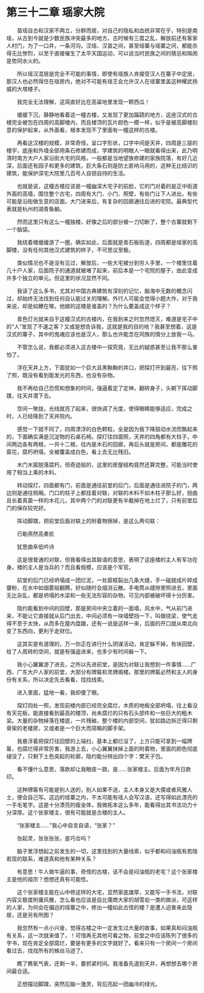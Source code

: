# 第三十二章 瑶家大院


　　苗瑶自古和汉家不两立，分群而居，对自己的隐私和血统非常在乎，特别是南瑶，从古到今就是少数民族冲突最多的地方。古时候有三苗之乱，解放前还有客家人村门，为了一口井，一条河沟，汉瑶、汉苗之间，甚至瑶寨与瑶寨之间，都能杀得无比惨烈，以至于直接催生了太平天国运动，可以说当时民族之间的猜忌和隔阂是势同水火的。

　　所以瑶汉混居是完全不可能的事情，即使有瑶族人肯接受汉人在寨子中定居，那汉人也必然得住在瑶房内，绝对不可能有瑶王会允许汉人在瑶寨里盖这种耀武扬威的大塔楼子。

　　我完全无法理解，这简直好比在高粱地里发现一颗西瓜！

　　缓缓下沉，静静地看着这一幢古楼，又发现了更加蹊跷的地方，这座汉式的古楼完全被包在四周的高脚楼内，而且楼顶的瓦片颜色一模一样，似乎是被高脚楼刻意的保护起来，从外面看，根本发现不了里面有一幢这样的古楼。

　　再看这汉楼的规模，非常奇怪，呈口字形状，口字中间是天井，四周是三层的楼宇，底座和外墙全部用条石修建而成，学建筑的明眼人一眼就看得出来，此乃明清时南方大户人家沿街大宅的风格，一般都是当地望族修建的家族院落，有好几近深，后面还有园子和更多的建筑，巨大条石则是防土匪响马用的，这种无比结识的建筑，能保护深宅大院里几百号人自锁自持的生活。

　　也就是说，这幢古楼应该是一幢幽深大宅子的前脸，它的门对着的是正中街道外面的高墙，围住整个古宅，四周有大门、小门、照壁，有些门让下人进出，有些可能是沿街做生意的店面。大门进来后，有复杂的回廊通往后进的宅院。最典型代表就是杭州的湖青鱼躺。   

　　然而这里只有这么一幢独楼，好像之后的部分被一刀切断了，整个古寨就剩下一个脑袋。

　　我绕着楼缓缓游了一圈，确实如此，后面就是青石板街道，四周都是瑶家的高脚楼，没有任何其他汉式建筑的样子，不可思议至极。

　　类似情况也不是没有见过，解放后，一些大宅被分到穷人手里，一个楼里住着几十户人家，后面院子的通道就被堵了起来，前后本是一个宅院的屋子，由此变成许多个独立的单元。但这里的状况显然不同。

　　我读了这么多书，尤其对中国古典建筑有深刻的记忆，脑海中无数的概念闪过，却始终无法找到任何自认能过关的理解。外行人可能会觉得小题大作，对于我来说，却是如鲠在喉，他娘的这楼是谁盖的？为什么要盖成这个样子？

　　青色灯光就来自于这幢汉式的古楼内，在我到来之时忽然熄灭，难道是宅子中的“人”发现了不速之客？又或是想告诉我，这就是我的目的地？我甚至想着，这是汉式的寨子，其中的鬼魂应该也是汉人，那么也许能念在同族的情分上放我一马。

　　不管怎么说，我都必须进入这古楼中一探究竟，无比的疑惑甚至让我不那么害怕了。

　　浮在天井上方，下面犹如一个巨大且黑黝黝的井口，把探灯开到最亮，往下照了照，既没有看到能发光的东西，也没有杂物。

　　我不再给自己恐慌和想象的时间，强逼着定了定神，翻转身子，头朝下挥动脚蹼，往天井潜下去。

　　空间一聚拢，光线就亮了起来，很快调了光度，使得眼睛能够适应，完成之时，人已经降到了天井院内。

　　感觉一下就不同了，四周漂浮的白色颗粒，全是因为我下降鼓动水流而飘起来的，下面确实满是沉淀物的石桌石椅。探灯往四面照，天井的四角都有大柱子，中间两边各有两根，一共十二根，往内是木石的回廊，再后头就是房间，都是雕花的窗花，腐朽坍塌，全被覆盖成白色，看上去无比残旧。

　　木门木窗脱落腐朽，但奇迹般的，这里的房屋结构竟然还算完整，可能当时使用了相当上乘的木料。

　　转动探灯，四面都有门，前面是通往前堂的后门，后面是通往进院子的门，两边则是通往侧厢。门口的柱子上都挂着对联，对联的木料不如木柱子那么好，扭曲且长着真菌一样的木花儿，其中两个门的对联更有半截掉在地上烂了，只有前堂后门的保存较完好。   

　　挥动脚蹼，把前堂后面对联上的附着物擦掉，是这么两句联：

　　已勒燕然高奏凯

　　犹思曲阜低吟诗

　　这是很普通的对联，但我看得出其联语的意思，表明了这座楼的主人有军功在身。楼的主人是当兵的？而且看规模，应该是个军官。

　　前堂的后门已经坍塌成一团烂泥，一处窗框裂出几条大缝，手一碰就成片碎成齏粉，在水中如烟雾般翻腾，好似随时会烟消云散。手电筒从缝隙里照进去，里面无比杂乱，都是坍塌的木梁和一些无法形容的杂物，可见内部被破坏得十分厉害。

　　隐约能看到中间的回壁，那是房间中央立着的一面墙，风水中，气从前门进来，不能让它直接就从后门出去，中间必须有一块墙壁挡一下，叫做绕梁，使气走得不至于太快，从而多在屋内盘踞，还有一说是这样一来，后面的开口就从南北向变了东西向，更利于走财位。

　　这其实是有道理的，万一你正在进行什么阴谋活动，肯定躲不掉，有块回壁，给了人周转的空间，就是有强盗进来，也多少有时间躲一下。

　　我小心翼翼游了进去，之所以先进前堂，是因为对联让我想到一件事情……广西、广东大户人家的前堂，大部分有牌匾和灵牌阁楼。那里的牌匾必然和主人的身份有关系，所以决定先去看看，找找线索。

　　进入里面，猛地一看，我却傻了眼。

　　探灯四处一照，发现前楼内部已经完全腐烂，木质的地板全部坍塌，往上看没有天花板，能直接看到最高的楼顶，尚未腐烂的只有石头部件和一些巨大的粗木梁。大量的杂物掉落在楼底，一片残破。整个楼的内部空间，犹如路边拆迁得只剩骨架的老楼房，又或者是一个巨大而简略的脚手架。

　　我悬浮着把探灯往回壁的上端扫，基本上都烂没了，上方只能可拿到一幅牌匾，也腐烂得非常厉害，我游上去，小心翼翼抹掉上面的附着物，里面的颜色彻底褪没了，只剩下土色突起的轮廓，隐约能分辨出四个字：樊天子包。

　　看不懂什么意思，落款却让我眼皮一跳，是……张家楼主。后面为年月日款印。

　　这种牌匾有可能是别人送的，别人如果不送，主人本身又是大儒或者风雅人士，便会自己写。这边的瑶寨之内，不太可能有瑶人会写汉语，还写得如此漂亮的一手毛笔字。这是十分漂亮的瘦金体，我做拓本这么多年，能看得出其书法功力十分深厚。这个张家楼主，很有可能就是古楼的主人。

　　“张家楼主……”我心中自言自语，“张家？”   

　　张起灵，张张张张，是巧合吗？

　　脑子里浮想起之前发生的一切，这里找到的大量线索，似乎都和闷油瓶有若隐若现的联系，难道真和他有某种关系？

　　有意思！牛人做牛逼的事，奇怪的古楼，该不会是闷油瓶的老宅？这个张家楼主是他的祖宗？想想还真有可能性。

　　这个张家楼主能在山中修这样的大宅，显然家底雄厚，又能写一手书法，对联内容又极度附庸风雅，怎么看也应该是自比儒商大家的胡雪岩一类的做派，可这样的人家，为何会在偏远的瑶寨之中，修出一幢如此古怪的楼？是遭人迫害来此隐居，还是另有所图？   

　　我忽然有一点小兴奋，觉得古楼之中一定发生过大量的故事，如果真和闷油瓶有关系，这一次就来值了，！可惜再无其他可看之物，前堂之中应该陈列了很多的字书，现在肯定全部腐烂，要是有更多的文字就好了。看来只有一个房间一个房间看过去，找找所有的蛛丝马迹了。

　　瞧了瞧氧气表，还剩一半，要抓紧时间。我准备先退到天井，再想想去哪个房间最合适。

　　正想摆动脚蹼，突然后脑一激灵，背后亮起一团幽冷的绿光。  

